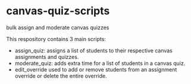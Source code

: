 # canvas-quiz-scripts
bulk assign and moderate canvas quizzes

This respository contains 3 main scripts:  
* assign_quiz: assigns a list of students to their respective canvas assignments and quizzes.
* moderate_quiz: adds extra time for a list of students in a canvas quiz.
* edit_override  used to add or remove students from an assignment override or delete the entire override.
